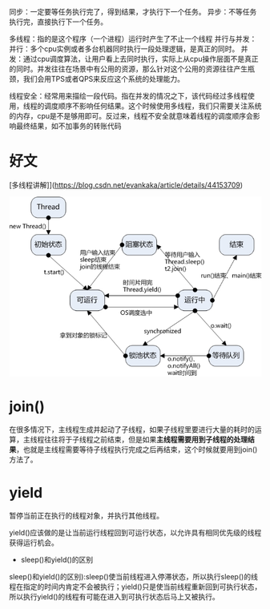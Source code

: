 同步：一定要等任务执行完了，得到结果，才执行下一个任务。
异步：不等任务执行完，直接执行下一个任务。


多线程：指的是这个程序（一个进程）运行时产生了不止一个线程
并行与并发：
并行：多个cpu实例或者多台机器同时执行一段处理逻辑，是真正的同时。
并发：通过cpu调度算法，让用户看上去同时执行，实际上从cpu操作层面不是真正的同时。并发往往在场景中有公用的资源，那么针对这个公用的资源往往产生瓶颈，我们会用TPS或者QPS来反应这个系统的处理能力。

线程安全：经常用来描绘一段代码。指在并发的情况之下，该代码经过多线程使用，线程的调度顺序不影响任何结果。这个时候使用多线程，我们只需要关注系统的内存，cpu是不是够用即可。反过来，线程不安全就意味着线程的调度顺序会影响最终结果，如不加事务的转账代码



# 好文
[多线程讲解]](https://blog.csdn.net/evankaka/article/details/44153709)

![](2019-09-14-11-55-44.png)

# join()
在很多情况下，主线程生成并起动了子线程，如果子线程里要进行大量的耗时的运算，主线程往往将于子线程之前结束，但是如果**主线程需要用到子线程的处理结果**，也就是主线程需要等待子线程执行完成之后再结束，这个时候就要用到join()方法了。

# yield
暂停当前正在执行的线程对象，并执行其他线程。

yield()应该做的是让当前运行线程回到可运行状态，以允许具有相同优先级的线程获得运行机会。

- sleep()和yield()的区别

 sleep()和yield()的区别):sleep()使当前线程进入停滞状态，所以执行sleep()的线程在指定的时间内肯定不会被执行；yield()只是使当前线程重新回到可执行状态，所以执行yield()的线程有可能在进入到可执行状态后马上又被执行。
